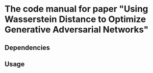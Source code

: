 # The code manual for paper "Using Wasserstein Distance to Optimize Generative Adversarial Networks"

## Dependencies

## Usage